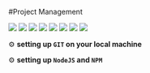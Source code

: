 #Project Management

![](https://img.shields.io/badge/Project-Management-purple)
![](https://img.shields.io/badge/-MongoDB-blue) ![](https://img.shields.io/badge/-Express-purple) ![](https://img.shields.io/badge/-React-blue) ![](https://img.shields.io/badge/-NodeJS-purple) ![](https://img.shields.io/badge/-Apollo-blue) ![](https://img.shields.io/badge/-GraphQL-purple)    ![](https://img.shields.io/badge/-Bootstrap5-blue)


:gear: **setting up `GIT` on your local machine**

:gear: **setting up `NodeJS` and `NPM`**
